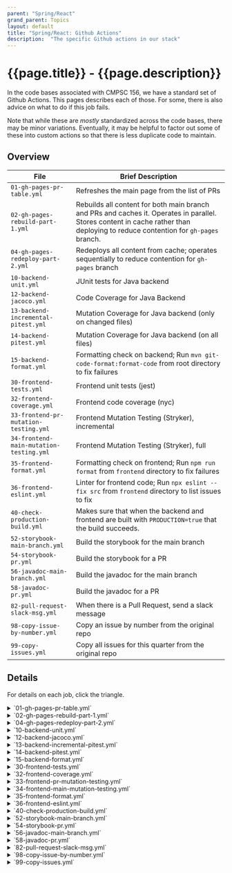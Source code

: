 ```yaml
---
parent: "Spring/React"
grand_parent: Topics
layout: default
title: "Spring/React: Github Actions"
description:  "The specific Github actions in our stack"
---
```


# {{page.title}} - {{page.description}}

In the code bases associated with CMPSC 156, we have a standard set of Github Actions.  This pages describes each of those.  For some, there
is also advice on what to do if this job fails.

Note that while these are *mostly* standardized across the code bases, there may be minor variations.  Eventually, it may be
helpful to factor out some of these into custom actions so that there is less duplicate code to maintain.

## Overview

| File | Brief Description |
|-|-|
| `01-gh-pages-pr-table.yml` | Refreshes the main page from the list of PRs |
| `02-gh-pages-rebuild-part-1.yml` | Rebuilds all content for both main branch and PRs and caches it. Operates in parallel.  Stores content in cache rather than deploying to reduce contention for `gh-pages` branch. |
| `04-gh-pages-redeploy-part-2.yml` | Redeploys all content from cache; operates sequentially to reduce contention for `gh-pages` branch |
| `10-backend-unit.yml` | JUnit tests for Java backend |
| `12-backend-jacoco.yml` | Code Coverage for Java Backend |
| `13-backend-incremental-pitest.yml` | Mutation Coverage for Java backend (only on changed files) |
| `14-backend-pitest.yml` | Mutation Coverage for Java backend (on all files) |
| `15-backend-format.yml` | Formatting check on backend; Run `mvn git-code-format:format-code` from root directory to fix failures |
| `30-frontend-tests.yml` | Frontend unit tests (jest) |
| `32-frontend-coverage.yml` | Frontend code coverage (nyc) |
| `33-frontend-pr-mutation-testing.yml` | Frontend Mutation Testing (Stryker), incremental |
| `34-frontend-main-mutation-testing.yml` | Frontend Mutation Testing (Stryker), full |
| `35-frontend-format.yml` | Formatting check on frontend; Run `npm run format` from `frontend` directory to fix failures |
| `36-frontend-eslint.yml` | Linter for frontend code; Run `npx eslint --fix src` from `frontend` directory to list issues to fix |
| `40-check-production-build.yml` | Makes sure that when the backend and frontend are built with `PRODUCTION=true` that the build succeeds. |
| `52-storybook-main-branch.yml` | Build the storybook for the main branch |
| `54-storybook-pr.yml` | Build the storybook for a PR |
| `56-javadoc-main-branch.yml` | Build the javadoc for the main branch |
| `58-javadoc-pr.yml` | Build the javadoc for a PR |
| `82-pull-request-slack-msg.yml` | When there is a Pull Request, send a slack message |
| `98-copy-issue-by-number.yml` | Copy an issue by number from the original repo |
| `99-copy-issues.yml` | Copy all issues for this quarter from the original repo |

## Details

For details on each job, click the triangle.


<details markdown="1">
<summary markdown="1">
`01-gh-pages-pr-table.yml`
</summary>
Refreshes the main page from the list of PRs.

*If it fails*: Just try rerunning, especially if it fails on the Deploy step.
</details>



<details markdown="1">
<summary markdown="1">
`02-gh-pages-rebuild-part-1.yml`
</summary>
Rebuilds all content for both main branch and PRs and caches it. Operates in parallel.  Stores content in cache rather than deploying to reduce contention for `gh-pages` branch.

The purpose of this job is to refresh all of the content on the github pages site in the event that the entire site needs to be rebuilt.  Accordingly, it is made up of many smaller jobs.

*If it fails*: Look for which part of it failed, and then consult the advice for the job that's closest in function to the part that failed.  For example, if it failed at the javadoc step, look at the advice about the javadoc jobs (further down on this page.)
</details>



<details markdown="1">
<summary markdown="1">
`04-gh-pages-redeploy-part-2.yml`
</summary>
Redeploys all content from cache; operates sequentially to reduce contention for `gh-pages` branch.

*If it fails*: This one fails often at the Deploy step due to contention for the `gh-pages` branch, so just re-running it often fixes the problem.
</details>



<details markdown="1">
<summary markdown="1">
`10-backend-unit.yml`
</summary>
JUnit tests for Java backend.

*If it fails*: Try running `mvn test` or `mvn clean test` to determine which unit test is failing.  Fix the tests, then run again.
</details>



<details markdown="1">
<summary markdown="1">
`12-backend-jacoco.yml`
</summary>
Code Coverage for Java Backend.

*If it fails*: First, make sure that `mvn test` has a green test suite.  Then try `mvn test jacoco:report` to determine what is failing.  You can also just consult the github pages site for the repo and look under `jacoco` for the PR in question.
</details>



<details markdown="1">
<summary markdown="1">
`13-backend-incremental-pitest.yml`
</summary>
Mutation Coverage for Java backend (only on changed files).

*If it fails*: First, make sure that `mvn test` has a green test suite.  Then try `mvn pitest:mutationCoverage` to determine what is failing.  You can also just consult the github pages site for the repo and look under `pitest` for the PR in question.
</details>



<details markdown="1">
<summary markdown="1">
`14-backend-pitest.yml`
</summary>
Mutation Coverage for Java backend (on all files).

*If it fails*: First, make sure that `mvn test` has a green test suite.  Then try `mvn pitest:mutationCoverage` to determine what is failing.  You can also just consult the github pages site for the repo and look under `pitest` for the PR in question.
</details>



<details markdown="1">
<summary markdown="1">
`15-backend-format.yml`
</summary>
Formatting check on backend.

*If it fails*: Run `mvn git-code-format:format-code` from root directory to fix failures.  Be sure to commit the result.
</details>



<details markdown="1">
<summary markdown="1">
`30-frontend-tests.yml`
</summary>
Frontend unit tests (jest).

*If it fails*: In the frontend directory, run `npm test`. You may need to press `a` to run all tests.  

You also may first need to do these commands if you haven't done them in your `frontend` shell recently:
```
nvm use --lts
npm ci
```
</details>



<details markdown="1">
<summary markdown="1">
`32-frontend-coverage.yml`
</summary>
Frontend code coverage (nyc).


*If it fails*: In the frontend directory, run `npm run coverage`.  

* If tests are failing, fix that first.
* Then address any coverage gaps

You also may first need to do these commands if you haven't done them in your `frontend` shell recently:
```
nvm use --lts
npm ci
```

</details>



<details markdown="1">
<summary markdown="1">
`33-frontend-pr-mutation-testing.yml`
</summary>
Frontend Mutation Testing (Stryker), incremental.

*If it fails*: In the frontend directory, run `npm stryker run`.  

* If tests are failing, fix that first (`npm test`)
* Then address any coverage gaps

You also may first need to do these commands if you haven't done them in your `frontend` shell recently:
```
nvm use --lts
npm ci
```
</details>



<details markdown="1">
<summary markdown="1">
`34-frontend-main-mutation-testing.yml`
</summary>
Frontend Mutation Testing (Stryker), full.
*If it fails*: In the frontend directory, run `npm stryker run`.  

* If tests are failing, fix that first (`npm test`)
* Then address any coverage gaps

You also may first need to do these commands if you haven't done them in your `frontend` shell recently:
```
nvm use --lts
npm ci
```
</details>



<details markdown="1">
<summary markdown="1">
`35-frontend-format.yml`
</summary>
Formatting check on frontend;

*If it fails*:  Run `npm run format` from `frontend` directory to fix problems.  Be sure to commit the result.

You also may first need to do these commands if you haven't done them in your `frontend` shell recently:
```
nvm use --lts
npm ci
```
</details>



<details markdown="1">
<summary markdown="1">
`36-frontend-eslint.yml`
</summary>
Linter for frontend code;

*If it fails*:  Run `npx eslint --fix src` from `frontend` directory to list issues to fix.

You also may first need to do these commands if you haven't done them in your `frontend` shell recently:
```
nvm use --lts
npm ci
```

</details>



<details markdown="1">
<summary markdown="1">
`40-check-production-build.yml`
</summary>
Makes sure that when the backend and frontend are built with `PRODUCTION=true` that the build succeeds.

*If it fails*: Try running the following command from the top level directory, which should produce the same
result as the failing CI/CD run:

```
PRODUCTION=true mvn spring-boot:run
```

Determine what is failing, and fix it.

</details>



<details markdown="1">
<summary markdown="1">
`52-storybook-main-branch.yml`
</summary>
Build the storybook for the main branch.

*If it fails*: From the frontend directory, use: `npm run storybook`.  The Storybook should appear on <http://localhost:6006>.  Determine the problems, and fix them.

</details>



<details markdown="1">
<summary markdown="1">
`54-storybook-pr.yml`
</summary>
Build the storybook for a PR.

*If it fails*: From the frontend directory, use: `npm run storybook`.  The Storybook should appear on <http://localhost:6006>.  Determine the problems, and fix them.

</details>



<details markdown="1">
<summary markdown="1">
`56-javadoc-main-branch.yml`
</summary>
Build the javadoc for the main branch.

*If it fails*: From the root directory, run `mvn javadoc:javadoc`.  Look for the errors and fix them.
</details>



<details markdown="1">
<summary markdown="1">
`58-javadoc-pr.yml`
</summary>
Build the javadoc for a PR.

*If it fails*: From the root directory, run `mvn javadoc:javadoc`.  Look for the errors and fix them.
</details>



<details markdown="1">
<summary markdown="1">
`82-pull-request-slack-msg.yml`
</summary>
When there is a Pull Request, send a slack message.

*If it fails*: This is typically something fixed by the staff, so report issues to the staff via the course slack.

Staff: Check that the organization level environment variables are set properly.
</details>



<details markdown="1">
<summary markdown="1">
`98-copy-issue-by-number.yml`
</summary>
Copy an issue by number from the original repo.

*If it fails*: This is typically something fixed by the staff, so report issues to the staff via the course slack.
</details>



<details markdown="1">
<summary markdown="1">
`99-copy-issues.yml`
</summary>
Copy all issues for this quarter from the original repo.

*If it fails*: This is typically something fixed by the staff, so report issues to the staff via the course slack.
</details>




